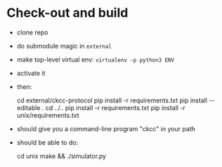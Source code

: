 
# Check-out and build

- clone repo
- do submodule magic in `external`
- make top-level virtual env: `virtualenv -p python3 ENV`
- activate it
- then:

    cd external/ckcc-protocol
    pip install -r requirements.txt
    pip install --editable .
    cd ../..
    pip install -r requirements.txt
    pip install -r unix/requirements.txt

- should give you a command-line program "ckcc" in your path
- should be able to do:

    cd unix
    make && ./simulator.py


